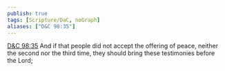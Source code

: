 ```yaml
---
publish: true
tags: [Scripture/DaC, noGraph]
aliases: ["D&C 98:35"]
---
```

[D&C 98:35](https://churchofjesuschrist.org/study/scriptures/dc-testament/dc/98?lang=eng&id=p35#p35) And if that people did not accept the offering of peace, neither the second nor the third time, they should bring these testimonies before the Lord;
